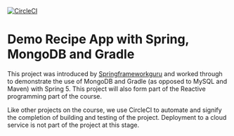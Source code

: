 [![CircleCI](https://circleci.com/gh/jfspps/Spring_Mongo_Gradle_RecipeApp.svg?style=svg)](https://app.circleci.com/pipelines/github/jfspps/Spring_Mongo_Gradle_RecipeApp)

# Demo Recipe App with Spring, MongoDB and Gradle
This project was introduced by [Springframeworkguru](https://github.com/springframeworkguru/spring5-mongo-recipe-app) 
and worked through to demonstrate the use of MongoDB and Gradle (as opposed to MySQL and Maven) with Spring 5. 
This project will also form part of the Reactive programming part of the course.

Like other projects on the course, we use CircleCI to automate and signify the completion of building and testing 
of the project. Deployment to a cloud service is not part of the project at this stage.
